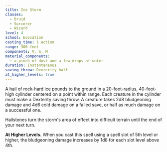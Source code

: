 ```yaml
---
title: Ice Storm
classes:
  - Druid
  - Sorcerer
  - Wizard
level: 4
school: Evocation
casting_time: 1 action
range: 300 feet
components: V, S, M
material_components:
  - a pinch of dust and a few drops of water
duration: Instantaneous
saving_throw: Dexterity half
at_higher_levels: true
---
```


A hail of rock-hard ice pounds to the ground in a 20-foot-radius, 40-foot-high cylinder centered on a point within range. Each creature in the cylinder must make a Dexterity saving throw. A creature takes 2d8 bludgeoning damage and 4d6 cold damage on a failed save, or half as much damage on a successful one.

Hailstones turn the storm's area of effect into difficult terrain until the end of your next turn.

**At Higher Levels.** When you cast this spell using a spell slot of 5th level or higher, the bludgeoning damage increases by 1d8 for each slot level above 4th.
